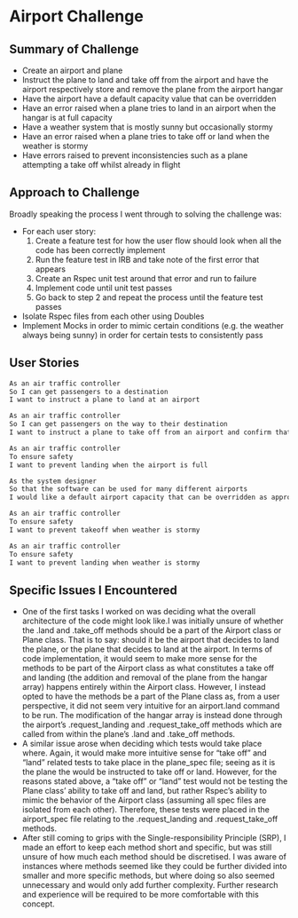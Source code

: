 # Airport Challenge

## Summary of Challenge
- Create an airport and plane
- Instruct the plane to land and take off from the airport and have the airport respectively store and remove the plane from the airport hangar
- Have the airport have a default capacity value that can be overridden
- Have an error raised when a plane tries to land in an airport when the hangar is at full capacity
- Have a weather system that is mostly sunny but occasionally stormy
- Have an error raised when a plane tries to take off or land when the weather is stormy
- Have errors raised to prevent inconsistencies such as a plane attempting a take off whilst already in flight

## Approach to Challenge

Broadly speaking the process I went through to solving the challenge was:

- For each user story:
  1. Create a feature test for how the user flow should look when all the code has been correctly implement
  2. Run the feature test in IRB and take note of the first error that appears
  3. Create an Rspec unit test around that error and run to failure
  4. Implement code until unit test passes
  5. Go back to step 2 and repeat the process until the feature test passes
- Isolate Rspec files from each other using Doubles
- Implement Mocks in order to mimic certain conditions (e.g. the weather always being sunny) in order for certain tests to consistently pass

## User Stories

```bash
As an air traffic controller 
So I can get passengers to a destination 
I want to instruct a plane to land at an airport

As an air traffic controller 
So I can get passengers on the way to their destination 
I want to instruct a plane to take off from an airport and confirm that it is no longer in the airport

As an air traffic controller 
To ensure safety 
I want to prevent landing when the airport is full 

As the system designer
So that the software can be used for many different airports
I would like a default airport capacity that can be overridden as appropriate

As an air traffic controller 
To ensure safety 
I want to prevent takeoff when weather is stormy 

As an air traffic controller 
To ensure safety 
I want to prevent landing when weather is stormy 
```
## Specific Issues I Encountered

- One of the first tasks I worked on was deciding what the overall architecture of the code might look like.I was initially unsure of whether the .land and .take_off methods should be a part of the Airport class or Plane class. That is to say: should it be the airport that decides to land the plane, or the plane that decides to land at the airport. In terms of code implementation, it would seem to make more sense for the methods to be part of the Airport class as what constitutes a take off and landing (the addition and removal of the plane from the hangar array) happens entirely within the Airport class. However, I instead opted to have the methods be a part of the Plane class as, from a user perspective, it did not seem very intuitive for an airport.land command to be run. The modification of the hangar array is instead done through the airport’s .request_landing and .request_take_off methods which are called from within the plane’s .land and .take_off methods.
- A similar issue arose when deciding which tests would take place where. Again, it would make more intuitive sense for “take off” and “land” related tests to take place in the plane_spec file; seeing as it is the plane the would be instructed to take off or land. However, for the reasons stated above, a “take off” or “land” test would not be testing the Plane class’ ability to take off and land, but rather Rspec’s ability to mimic the behavior of the Airport class (assuming all spec files are isolated from each other). Therefore, these tests were placed in the airport_spec file relating to the .request_landing and .request_take_off methods.
- After still coming to grips with the Single-responsibility Principle (SRP), I made an effort to keep each method short and specific, but was still unsure of how much each method should be discretised. I was aware of instances where methods seemed like they could be further divided into smaller and more specific methods, but where doing so also seemed unnecessary and would only add further complexity. Further research and experience will be required to be more comfortable with this concept.
